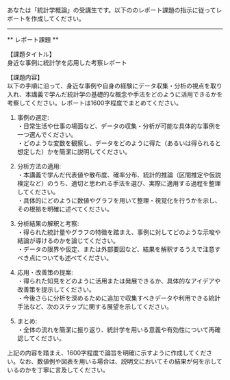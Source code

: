 あなたは「統計学概論」の受講生です。以下ののレポート課題の指示に従ってレポートを作成してください。

---------------------------------------
** レポート課題 **

【課題タイトル】  
身近な事例に統計学を応用した考察レポート

【課題内容】  
以下の手順に沿って、身近な事例や自身の経験にデータ収集・分析の視点を取り入れ、本講義で学んだ統計学の基礎的な概念や手法をどのように活用できるかを考察してください。レポートは1600字程度でまとめてください。

1. 事例の選定:  
   ・日常生活や仕事の場面など、データの収集・分析が可能な具体的な事例を一つ選んでください。  
   ・どのような変数を観察し、データをどのように得た（あるいは得られると想定した）かを簡潔に説明してください。  

2. 分析方法の適用:  
   ・本講義で学んだ代表値や散布度、確率分布、統計的推論（区間推定や仮説検定など）のうち、適切と思われる手法を選び、実際に適用する過程を整理してください。  
   ・具体的にどのように数値やグラフを用いて整理・視覚化を行うかを示し、その根拠を明確に述べてください。  

3. 分析結果の解釈と考察:  
   ・得られた統計量やグラフの特徴を踏まえ、事例に対してどのような示唆や結論が導けるのかを論じてください。  
   ・データの限界や仮定、または外部要因など、結果を解釈するうえで注意すべき点についても述べてください。  

4. 応用・改善策の提案:  
   ・得られた知見をどのように活用または発展できるか、具体的なアイデアや改善策を提示してください。  
   ・今後さらに分析を深めるために追加で収集すべきデータや利用できる統計手法など、次のステップに関する展望を示してください。  

5. まとめ:  
   ・全体の流れを簡潔に振り返り、統計学を用いる意義や有効性について再確認してください。  

上記の内容を踏まえ、1600字程度で論旨を明確に示すように作成してください。なお、数値例や図表を用いる場合は、説明文においてその結果が何を示しているのかを丁寧に言及してください。